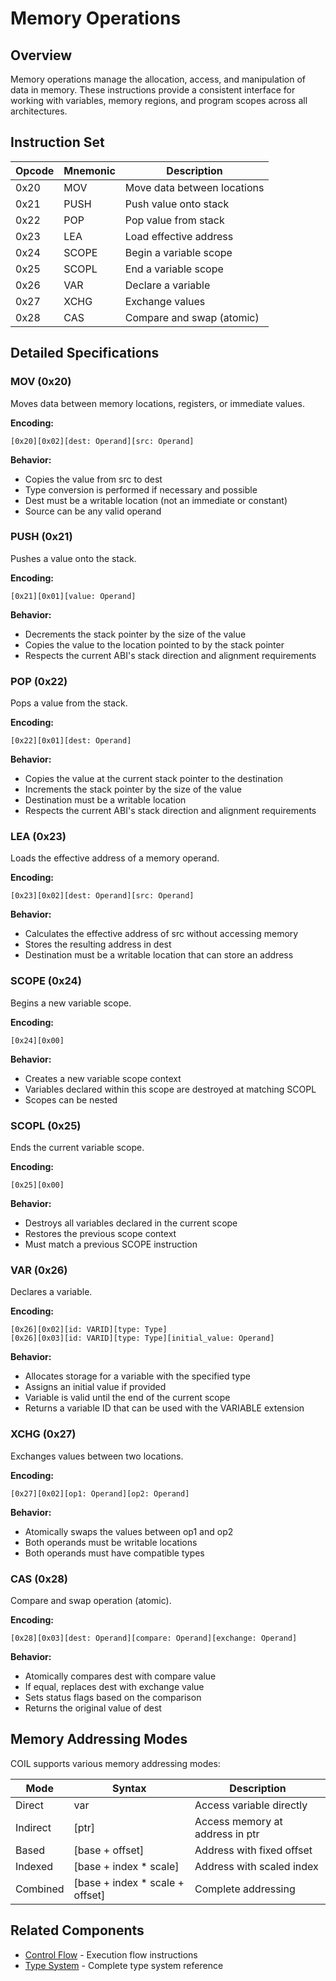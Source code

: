 # Memory Operations

## Overview

Memory operations manage the allocation, access, and manipulation of data in memory. These instructions provide a consistent interface for working with variables, memory regions, and program scopes across all architectures.

## Instruction Set

| Opcode | Mnemonic | Description |
|--------|----------|-------------|
| 0x20   | MOV      | Move data between locations |
| 0x21   | PUSH     | Push value onto stack |
| 0x22   | POP      | Pop value from stack |
| 0x23   | LEA      | Load effective address |
| 0x24   | SCOPE    | Begin a variable scope |
| 0x25   | SCOPL    | End a variable scope |
| 0x26   | VAR      | Declare a variable |
| 0x27   | XCHG     | Exchange values |
| 0x28   | CAS      | Compare and swap (atomic) |

## Detailed Specifications

### MOV (0x20)

Moves data between memory locations, registers, or immediate values.

**Encoding:**
```
[0x20][0x02][dest: Operand][src: Operand]
```

**Behavior:**
- Copies the value from src to dest
- Type conversion is performed if necessary and possible
- Dest must be a writable location (not an immediate or constant)
- Source can be any valid operand


### PUSH (0x21)

Pushes a value onto the stack.

**Encoding:**
```
[0x21][0x01][value: Operand]
```

**Behavior:**
- Decrements the stack pointer by the size of the value
- Copies the value to the location pointed to by the stack pointer
- Respects the current ABI's stack direction and alignment requirements


### POP (0x22)

Pops a value from the stack.

**Encoding:**
```
[0x22][0x01][dest: Operand]
```

**Behavior:**
- Copies the value at the current stack pointer to the destination
- Increments the stack pointer by the size of the value
- Destination must be a writable location
- Respects the current ABI's stack direction and alignment requirements


### LEA (0x23)

Loads the effective address of a memory operand.

**Encoding:**
```
[0x23][0x02][dest: Operand][src: Operand]
```

**Behavior:**
- Calculates the effective address of src without accessing memory
- Stores the resulting address in dest
- Destination must be a writable location that can store an address

### SCOPE (0x24)

Begins a new variable scope.

**Encoding:**
```
[0x24][0x00]
```

**Behavior:**
- Creates a new variable scope context
- Variables declared within this scope are destroyed at matching SCOPL
- Scopes can be nested


### SCOPL (0x25)

Ends the current variable scope.

**Encoding:**
```
[0x25][0x00]
```

**Behavior:**
- Destroys all variables declared in the current scope
- Restores the previous scope context
- Must match a previous SCOPE instruction

### VAR (0x26)

Declares a variable.

**Encoding:**
```
[0x26][0x02][id: VARID][type: Type]
[0x26][0x03][id: VARID][type: Type][initial_value: Operand]
```

**Behavior:**
- Allocates storage for a variable with the specified type
- Assigns an initial value if provided
- Variable is valid until the end of the current scope
- Returns a variable ID that can be used with the VARIABLE extension

### XCHG (0x27)

Exchanges values between two locations.

**Encoding:**
```
[0x27][0x02][op1: Operand][op2: Operand]
```

**Behavior:**
- Atomically swaps the values between op1 and op2
- Both operands must be writable locations
- Both operands must have compatible types

### CAS (0x28)

Compare and swap operation (atomic).

**Encoding:**
```
[0x28][0x03][dest: Operand][compare: Operand][exchange: Operand]
```

**Behavior:**
- Atomically compares dest with compare value
- If equal, replaces dest with exchange value
- Sets status flags based on the comparison
- Returns the original value of dest

## Memory Addressing Modes

COIL supports various memory addressing modes:

| Mode | Syntax | Description |
|------|--------|-------------|
| Direct | var | Access variable directly |
| Indirect | [ptr] | Access memory at address in ptr |
| Based | [base + offset] | Address with fixed offset |
| Indexed | [base + index * scale] | Address with scaled index |
| Combined | [base + index * scale + offset] | Complete addressing |

## Related Components

- [Control Flow](./control-flow.md) - Execution flow instructions
- [Type System](../types/type-system.md) - Complete type system reference